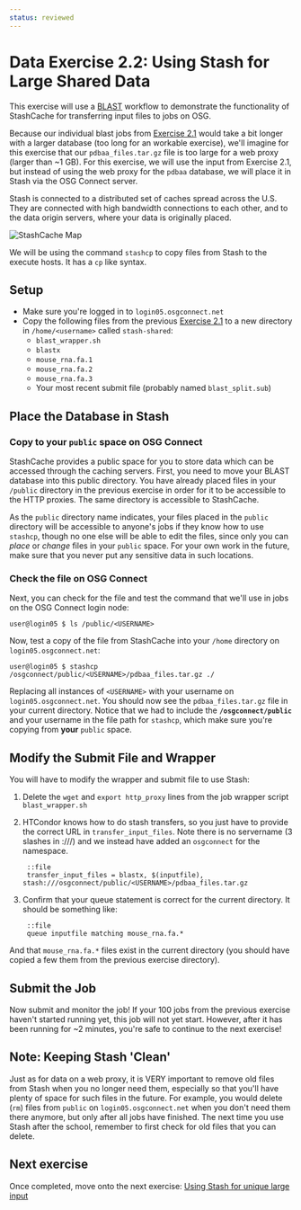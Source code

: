 ```yaml
---
status: reviewed
---
```


Data Exercise 2.2: Using Stash for Large Shared Data
=============================================================

This exercise will use a [BLAST](http://blast.ncbi.nlm.nih.gov/Blast.cgi?CMD=Web&PAGE_TYPE=BlastHome) workflow to
demonstrate the functionality of StashCache for transferring input files to jobs on OSG.

Because our individual blast jobs from [Exercise 2.1](../part2-ex1-blast-proxy) would take a bit longer
with a larger database (too long for an workable exercise), we'll imagine for this exercise that our
`pdbaa_files.tar.gz` file is too large for a web proxy (larger than ~1 GB).
For this exercise, we will use the input from Exercise 2.1, but instead of using the web proxy for the `pdbaa` database,
we will place it in Stash via the OSG Connect server.

Stash is connected to a distributed set of caches spread across the U.S.
They are connected with high bandwidth connections to each other, and to the data origin servers, where your data is
originally placed.

![StashCache Map](../files/osgus19-day4-part2-CacheLocations.png)

We will be using the command `stashcp` to copy files from Stash to the execute hosts.  It has a `cp` like syntax.

Setup
-----

-   Make sure you're logged in to `login05.osgconnect.net`
-   Copy the following files from the previous [Exercise 2.1](../part2-ex1-blast-proxy) to a new directory in `/home/<username>` called `stash-shared`:
    - `blast_wrapper.sh`
    - `blastx`
    - `mouse_rna.fa.1`
    - `mouse_rna.fa.2`
    - `mouse_rna.fa.3`
    - Your most recent submit file (probably named `blast_split.sub`)

Place the Database in Stash
--------------------------------

### Copy to your `public` space on OSG Connect

StashCache provides a public space for you to store data which can be accessed through the caching servers.
First, you need to move your BLAST database into this public directory.
You have already placed files in your `/public` directory in the previous exercise in order for it to be
accessible to the HTTP proxies.
The same directory is accessible to StashCache.

As the `public` directory name indicates, your files placed in the `public` directory will be accessible to anyone's
jobs if they know how to use `stashcp`, though no one else will be able to edit the files, since only you can *place* or
*change* files in your `public` space.
For your own work in the future, make sure that you never put any sensitive data in such locations.

### Check the file on OSG Connect

Next, you can check for the file and test the command that we'll use in jobs on the OSG Connect login node:

``` console
user@login05 $ ls /public/<USERNAME>
```

Now, test a copy of the file from StashCache into your `/home` directory on `login05.osgconnect.net`:

``` console
user@login05 $ stashcp /osgconnect/public/<USERNAME>/pdbaa_files.tar.gz ./
```

Replacing all instances of `<USERNAME>` with your username on `login05.osgconnect.net`.
You should now see the `pdbaa_files.tar.gz` file in your current directory.
Notice that we had to include the **`/osgconnect/public`** and your username in the file path for `stashcp`, which make sure you're
copying from **your** `public` space.

Modify the Submit File and Wrapper
----------------------------------

You will have to modify the wrapper and submit file to use Stash:

1. Delete the `wget` and `export http_proxy` lines from the job wrapper script `blast_wrapper.sh`

2. HTCondor knows how to do stash transfers, so you just have to provide the correct URL in 
   `transfer_input_files`. Note there is no servername (3 slashes in :///) and we instead
   have added an `osgconnect` for the namespace.

        ::file
        transfer_input_files = blastx, $(inputfile), stash:///osgconnect/public/<USERNAME>/pdbaa_files.tar.gz

6. Confirm that your queue statement is correct for the current directory. It should be something like:

        ::file
        queue inputfile matching mouse_rna.fa.*

And that `mouse_rna.fa.*` files exist in the current directory (you should have copied a few them from the previous exercise
directory).

Submit the Job
--------------

Now submit and monitor the job! If your 100 jobs from the previous exercise haven't started running yet, this job will
not yet start.
However, after it has been running for ~2 minutes, you're safe to continue to the next exercise!

Note: Keeping Stash 'Clean'
--------------------------------

Just as for data on a web proxy, it is VERY important to remove old files from Stash when you no longer need them,
especially so that you'll have plenty of space for such files in the future.
For example, you would delete (`rm`) files from `public` on `login05.osgconnect.net` when you don't need them there
anymore, but only after all jobs have finished.
The next time you use Stash after the school, remember to first check for old files that you can delete.

Next exercise
-------------

Once completed, move onto the next exercise: [Using Stash for unique large input](../part2-ex3-stash-unique)

